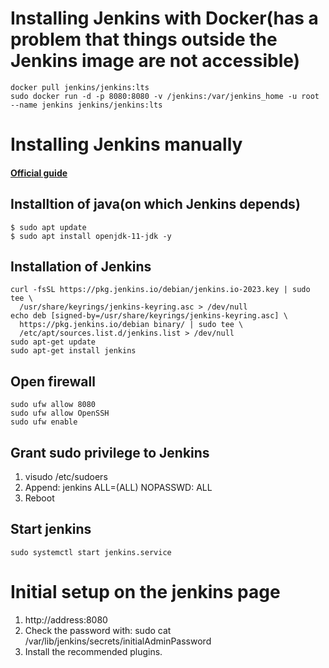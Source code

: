 # Installing Jenkins with Docker(has a problem that things outside the Jenkins image are not accessible)
~~~
docker pull jenkins/jenkins:lts
sudo docker run -d -p 8080:8080 -v /jenkins:/var/jenkins_home -u root --name jenkins jenkins/jenkins:lts
~~~

# Installing Jenkins manually
#### [Official guide](https://www.jenkins.io/doc/book/installing/linux/)
## Installtion of java(on which Jenkins depends)
~~~
$ sudo apt update
$ sudo apt install openjdk-11-jdk -y
~~~
## Installation of Jenkins
~~~
curl -fsSL https://pkg.jenkins.io/debian/jenkins.io-2023.key | sudo tee \
  /usr/share/keyrings/jenkins-keyring.asc > /dev/null
echo deb [signed-by=/usr/share/keyrings/jenkins-keyring.asc] \
  https://pkg.jenkins.io/debian binary/ | sudo tee \
  /etc/apt/sources.list.d/jenkins.list > /dev/null
sudo apt-get update
sudo apt-get install jenkins
~~~
## Open firewall
~~~
sudo ufw allow 8080
sudo ufw allow OpenSSH
sudo ufw enable
~~~
## Grant sudo privilege to Jenkins
1. visudo /etc/sudoers
2. Append: jenkins ALL=(ALL) NOPASSWD: ALL
3. Reboot
## Start jenkins
~~~
sudo systemctl start jenkins.service
~~~

# Initial setup on the jenkins page
1. http://address:8080
2. Check the password with: sudo cat /var/lib/jenkins/secrets/initialAdminPassword
3. Install the recommended plugins.

